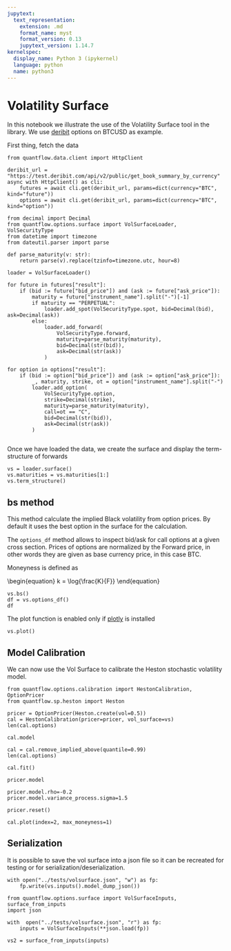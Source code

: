 ```yaml
---
jupytext:
  text_representation:
    extension: .md
    format_name: myst
    format_version: 0.13
    jupytext_version: 1.14.7
kernelspec:
  display_name: Python 3 (ipykernel)
  language: python
  name: python3
---
```


# Volatility Surface

In this notebook we illustrate the use of the Volatility Surface tool in the library. We use [deribit](https://docs.deribit.com/) options on BTCUSD as example.

First thing, fetch the data

```{code-cell} ipython3
from quantflow.data.client import HttpClient

deribit_url = "https://test.deribit.com/api/v2/public/get_book_summary_by_currency"
async with HttpClient() as cli:
    futures = await cli.get(deribit_url, params=dict(currency="BTC", kind="future"))
    options = await cli.get(deribit_url, params=dict(currency="BTC", kind="option"))
```

```{code-cell} ipython3
from decimal import Decimal
from quantflow.options.surface import VolSurfaceLoader, VolSecurityType
from datetime import timezone
from dateutil.parser import parse

def parse_maturity(v: str):
    return parse(v).replace(tzinfo=timezone.utc, hour=8)
    
loader = VolSurfaceLoader()

for future in futures["result"]:
    if (bid := future["bid_price"]) and (ask := future["ask_price"]):
        maturity = future["instrument_name"].split("-")[-1]
        if maturity == "PERPETUAL":
            loader.add_spot(VolSecurityType.spot, bid=Decimal(bid), ask=Decimal(ask))
        else:
            loader.add_forward(
                VolSecurityType.forward,
                maturity=parse_maturity(maturity),
                bid=Decimal(str(bid)),
                ask=Decimal(str(ask))
            )

for option in options["result"]:
    if (bid := option["bid_price"]) and (ask := option["ask_price"]):
        _, maturity, strike, ot = option["instrument_name"].split("-")
        loader.add_option(
            VolSecurityType.option,
            strike=Decimal(strike),
            maturity=parse_maturity(maturity),
            call=ot == "C",
            bid=Decimal(str(bid)),
            ask=Decimal(str(ask))
        )
    
```

Once we have loaded the data, we create the surface and display the term-structure of forwards

```{code-cell} ipython3
vs = loader.surface()
vs.maturities = vs.maturities[1:]
vs.term_structure()
```

## bs method

This method calculate the implied Black volatility from option prices. By default it uses the best option in the surface for the calculation.

The `options_df` method allows to inspect bid/ask for call options at a given cross section.
Prices of options are normalized by the Forward price, in other words they are given as base currency price, in this case BTC.

Moneyness is defined as

\begin{equation}
  k = \log{\frac{K}{F}}
\end{equation}

```{code-cell} ipython3
vs.bs()
df = vs.options_df()
df
```

The plot function is enabled only if [plotly](https://plotly.com/python/) is installed

```{code-cell} ipython3
vs.plot()
```

## Model Calibration

We can now use the Vol Surface to calibrate the Heston stochastic volatility model.

```{code-cell} ipython3
from quantflow.options.calibration import HestonCalibration, OptionPricer
from quantflow.sp.heston import Heston

pricer = OptionPricer(Heston.create(vol=0.5))
cal = HestonCalibration(pricer=pricer, vol_surface=vs)
len(cal.options)
```

```{code-cell} ipython3
cal.model
```

```{code-cell} ipython3
cal = cal.remove_implied_above(quantile=0.99)
len(cal.options)
```

```{code-cell} ipython3
cal.fit()
```

```{code-cell} ipython3
pricer.model
```

```{code-cell} ipython3
pricer.model.rho=-0.2
pricer.model.variance_process.sigma=1.5

pricer.reset()
```

```{code-cell} ipython3
cal.plot(index=2, max_moneyness=1)
```

## Serialization

It is possible to save the vol surface into a json file so it can be recreated for testing or for serialization/deserialization.

```{code-cell} ipython3
with open("../tests/volsurface.json", "w") as fp:
    fp.write(vs.inputs().model_dump_json())
```

```{code-cell} ipython3
from quantflow.options.surface import VolSurfaceInputs, surface_from_inputs
import json

with  open("../tests/volsurface.json", "r") as fp:
    inputs = VolSurfaceInputs(**json.load(fp))

vs2 = surface_from_inputs(inputs)
```
